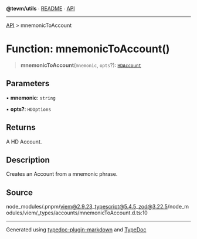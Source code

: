 **@tevm/utils** ∙ [README](../README.md) ∙ [API](../API.md)

***

[API](../API.md) > mnemonicToAccount

# Function: mnemonicToAccount()

> **mnemonicToAccount**(`mnemonic`, `opts`?): [`HDAccount`](../type-aliases/HDAccount.md)

## Parameters

▪ **mnemonic**: `string`

▪ **opts?**: `HDOptions`

## Returns

A HD Account.

## Description

Creates an Account from a mnemonic phrase.

## Source

node\_modules/.pnpm/viem@2.9.23\_typescript@5.4.5\_zod@3.22.5/node\_modules/viem/\_types/accounts/mnemonicToAccount.d.ts:10

***
Generated using [typedoc-plugin-markdown](https://www.npmjs.com/package/typedoc-plugin-markdown) and [TypeDoc](https://typedoc.org/)
